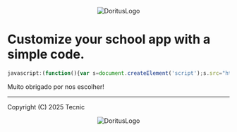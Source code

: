 <p align="center">
    <img src="https://github.com/TecnicComSono/FontesClient/blob/main/fonteslogo1.png?raw=true" alt="DoritusLogo">
</p>

# Customize your school app with a simple code.

```js
javascript:(function(){var s=document.createElement('script');s.src="https://cdn.jsdelivr.net/gh/TecnicComSono/FontesClient@master/Fontesclient.js";document.body.appendChild(s);})();
```

Muito obrigado por nos escolher!

--- 
Copyright (C) 2025 Tecnic

<p align="center">
    <img src="https://github.com/TecnicComSono/FontesClient/blob/main/fonteslogo1.png?raw=true" alt="DoritusLogo">
</p>
